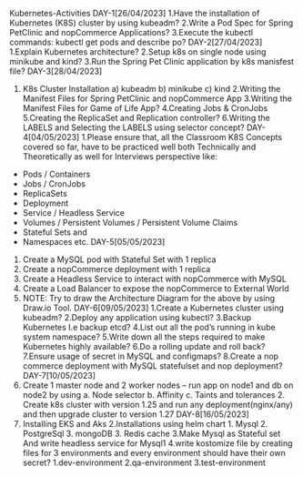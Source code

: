 Kubernetes-Activities
DAY-1[26/04/2023]
1.Have the installation of Kubernetes (K8S) cluster by using kubeadm?
2.Write a Pod Spec for Spring PetClinic and nopCommerce Applications?
3.Execute the kubectl commands: kubectl get pods and describe po?
DAY-2[27/04/2023]
1.Explain Kubernetes architecture?
2.Setup k8s on single node using minikube and kind?
3.Run the Spring Pet Clinic application by k8s manisfest file?
DAY-3[28/04/2023]
1. K8s Cluster Installation
   a) kubeadm
   b) minikube
   c) kind
2.Writing the Manifest Files for Spring PetClinic and nopCommerce App
3.Writing the Manifest Files for Game of Life App?
4.Creating Jobs & CronJobs
5.Creating the ReplicaSet and Replication controller?
6.Writing the LABELS and Selecting the LABELS using selector concept?
DAY-4[04/05/2023]
1.Please ensure that, all the Classroom K8S Concepts covered so far, have to be practiced
well both Technically and Theoretically as well for Interviews perspective like:
* Pods / Containers
* Jobs / CronJobs
* ReplicaSets
* Deployment
* Service / Headless Service
* Volumes / Persistent Volumes / Persistent Volume Claims
* Stateful Sets and
* Namespaces etc.
DAY-5[05/05/2023]
1. Create a MySQL pod with Stateful Set with 1 replica
2. Create a nopCommerce deployment with 1 replica
3. Create a Headless Service to interact with nopCommerce with MySQL
4. Create a Load Balancer to expose the nopCommerce to External World
5. NOTE: Try to draw the Architecture Diagram for the above by using Draw.io Tool.
DAY-6[09/05/2023]
1.Create a Kubernetes cluster using kubeadm?
2.Deploy any application using kubectl?
3.Backup Kubernetes I.e backup etcd?
4.List out all the pod’s running in kube system namespace?
5.Write down all the steps required to make Kubernetes highly available?
6.Do a rolling update and roll back?
7.Ensure usage of secret in MySQL and configmaps?
8.Create a nop commerce deployment with MySQL statefulset and nop deployment?
DAY-7[10/05/2023]
1.   Create 1 master node and 2 worker nodes – run app on node1 and db on node2 by using
a. Node selector
b. Affinity
c. Taints and tolerances
     2. Create k8s cluster with version 1.25 and run any deployment(nginx/any) and then upgrade
cluster to version 1.27
DAY-8[16/05/2023]
1. Installing EKS and Aks
2.Installations using helm chart
       1. Mysql
       2. PostgreSql
       3. mongoDB
       3. Redis cache
3.Make Mysql as Stateful set And write headless service for Mysql1
4.write kostomize file by creating files for 3 environments and every environment should
have their own secret?
       1.dev-environment
       2.qa-environment
       3.test-environment